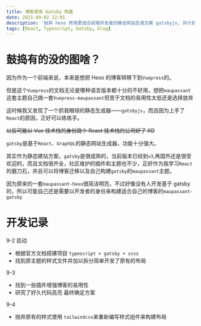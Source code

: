 ```yaml
---
title: 博客使用 Gatsby 构建
date: 2021-09-02 22:01
description: '抛弃 hexo 转用更适合前端开发者的静态网站生成方案 gatsbyjs, 并计划将原来的的 maupassant 主题开发基于 gatsby 的 maupassant 主题'
tags: [React, Typescript, Gatsby, blog]
---
```

# 鼓捣有的没的图啥？

因为作为一个前端来说，本来是想把 Hexo 的博客转移下到`Vuepress`的。

但是这个`Vuepress`的文档无论是哪种语言版本都十分的不好用，想把`maupassant`这套主题自己搞一套`Vuepress-maupassant`但苦于文档的易用性太低还是选择放弃

这时候我又发现了一个抓我眼球的静态生成器——`gatsbyjs`，而且因为上手了`React`的原因，正好可以练练手。

~~以后可能以 Vue 技术栈的身份跳个 React 技术栈的公司好了 XD~~

`gatsby`是基于`React`、`GraphQL`的静态网站生成器，功能十分强大。

其实作为静态建站方案，`gatsby`是很成熟的，当前版本已经到`v3`,再国外还是很受欢迎的，而且文档很齐全，社区维护的插件和主题也不少，正好作为我学习`React`的磨刀石，并且可以将博客迁移以及自己构建`gatsby`的`maupassant`主题。

因为原来的一套`maupassant-hexo`很简洁明亮，不过好像没有人开发基于 gatsby 的，所以可能自己还是需要以开发者的身份来构建适合自己的博客的`maupassant-gatsby`

# 开发记录

9-2 启动

- 根据官方文档搭建项目 `typescript + gatsby + scss`
- 找到原主题的样式文件并加以拆分简单开发了原有的布局

9-3

- 找到一些插件增强博客的易用性
- 研究了好久代码高亮 最终确定方案

9-4

- 抛弃原有的样式使用 `tailwindcss`来重新编写样式组件来构建布局
